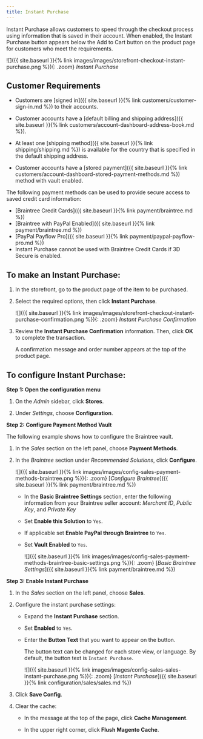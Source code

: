 ```yaml
---
title: Instant Purchase
---
```


Instant Purchase allows customers to speed through the checkout process using information that is saved in their account. When enabled, the Instant Purchase button appears below the Add to Cart button on the product page for customers who meet the requirements.

![]({{ site.baseurl }}{% link images/images/storefront-checkout-instant-purchase.png %}){: .zoom}
_Instant Purchase_

## Customer Requirements

- Customers are [signed in]({{ site.baseurl }}{% link customers/customer-sign-in.md %}) to their accounts.

- Customer accounts have a [default billing and shipping address]({{ site.baseurl }}{% link customers/account-dashboard-address-book.md %}).

- At least one [shipping method]({{ site.baseurl }}{% link shipping/shipping.md %}) is available for the country that is specified in the default shipping address.

- Customer accounts have a [stored payment]({{ site.baseurl }}{% link customers/account-dashboard-stored-payment-methods.md %}) method with vault enabled.

The following payment methods can be used to provide secure access to saved credit card information:

  - [Braintree Credit Cards]({{ site.baseurl }}{% link payment/braintree.md %})
  - [Braintree with PayPal Enabled]({{ site.baseurl }}{% link payment/braintree.md %})
  - [PayPal Payflow Pro]({{ site.baseurl }}{% link payment/paypal-payflow-pro.md %})
  - Instant Purchase cannot be used with Braintree Credit Cards if 3D Secure is enabled.

## To make an Instant Purchase:

1. In the storefront, go to the product page of the item to be purchased.

1. Select the required options, then click **Instant Purchase**.

    ![]({{ site.baseurl }}{% link images/images/storefront-checkout-instant-purchase-confirmation.png %}){: .zoom}
    _Instant Purchase Confirmation_

1. Review the **Instant Purchase Confirmation** information. Then, click **OK** to complete the transaction.

    A confirmation message and order number appears at the top of the product page.

## To configure Instant Purchase:

**Step 1: Open the configuration menu**

1. On the _Admin_ sidebar, click **Stores**.

1. Under _Settings_, choose **Configuration**.

**Step 2: Configure Payment Method Vault**

The following example shows how to configure the Braintree vault.

1. In the _Sales_ section on the left panel, choose **Payment Methods**.

1. In the _Braintree_ section under _Recommended Solutions_, click **Configure**.

    ![]({{ site.baseurl }}{% link images/images/config-sales-payment-methods-braintree.png %}){: .zoom}
    [_Configure Braintree_]({{ site.baseurl }}{% link payment/braintree.md %})

    - In the **Basic Braintree Settings** section, enter the following information from your Braintree seller account: _Merchant ID_, _Public Key_, and _Private Key_

    - Set **Enable this Solution** to `Yes`.

    - If applicable set **Enable PayPal through Braintree** to `Yes`.

    - Set **Vault Enabled** to `Yes`.

       ![]({{ site.baseurl }}{% link images/images/config-sales-payment-methods-braintree-basic-settings.png %}){: .zoom}
       [_Basic Braintree Settings_]({{ site.baseurl }}{% link payment/braintree.md %})

**Step 3: Enable Instant Purchase**

1. In the _Sales_ section on the left panel, choose **Sales**.

1. Configure the instant purchase settings:

    - Expand the **Instant Purchase** section.

    - Set **Enabled** to `Yes`.

    - Enter the **Button Text** that you want to appear on the button.

      The button text can be changed for each store view, or language. By default, the button text is `Instant Purchase`.

      ![]({{ site.baseurl }}{% link images/images/config-sales-sales-instant-purchase.png %}){: .zoom}
      [_Instant Purchase_]({{ site.baseurl }}{% link configuration/sales/sales.md %})

1. Click **Save Config**.

1. Clear the cache:

    - In the message at the top of the page, click **Cache Management**.

    - In the upper right corner, click **Flush Magento Cache**.
